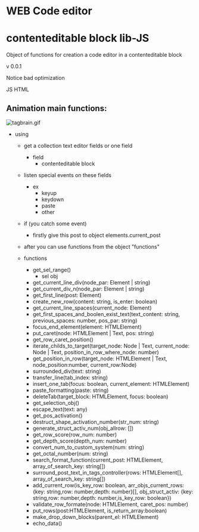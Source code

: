# WEB Code editor 
# contenteditable block lib-JS

Object of functions for creation a code editor in a contenteditable block 

v 0.0.1

Notice
  bad optimization

JS
HTML

## Animation main functions:
![tagbrain.gif](tagbrain.gif)


+ using
  + get a collection text editor fields or one field
    + field
      + contenteditable block
  + listen special events on these fields
    + ex
      + keyup
      + keydown
      + paste
      + other
  + if (you catch some event)
    + firstly give this post to object elements.current_post
  + after you can use functions from the object "functions"

  + functions
    + get_sel_range()
      + sel obj
    + get_current_line_div(node_par: Element | string)
    + get_current_div_n(node_par: Element | string)
    + get_first_line(post: Element)
    + create_new_row(content: string, is_enter: boolean)
    + get_current_line_spaces(current_node: Element)
    + get_first_spaces_and_boolen_exist_text(text_content: string, previous_spaces: number, pos_par: string)
    + focus_end_element(element: HTMLElement)
    + put_caret(node: HTMLElement | Text, pos: string)
    + get_row_caret_position()
    + iterate_childs_to_target(target_node: Node | Text, current_node: Node | Text, position_in_row_where_node: number)
    + get_position_in_row(target_node: HTMLElement | Text, node_position:number, current_row:Node)
    + surrounded_div(text: string)
    + transfer_line(tab_index: string)
    + insert_one_tab(focus: boolean, current_element: HTMLElement)
    + paste_formatting(paste: string)
    + deleteTab(target_block: HTMLElement, focus: boolean)
    + get_selection_obj()
    + escape_text(text: any)
    + get_pos_activation()
    + destruct_shape_activation_number(str_num: string)
    + generate_struct_activ_num(obj_allrow: [])
    + get_row_score(row_num: number)
    + get_depth_score(depth_num: number)
    + convert_num_to_custom_system(num: string)
    + get_octal_number(num: string)
    + search_format_function(current_post: HTMLElement, array_of_search_key: string[])
    + surround_post_text_in_tags_controller(rows: HTMLElement[], array_of_search_key: string[])
    + add_current_row(is_key_row: boolean, arr_objs_current_rows: {key: string,row: number,depth: number}[], obj_struct_activ: {key: string,row: number,depth: number,is_key_row: boolean})
    + validate_row_formate(node: HTMLElement, caret_pos: number)
    + put_rows(post:HTMLElement, is_return_array:boolean)
    + make_drop_down_blocks(parent_el: HTMLElement)
    + echo_data()


